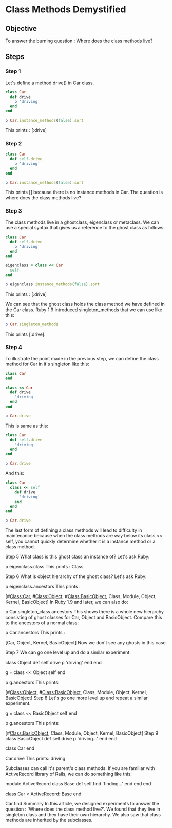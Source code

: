 # Class Methods Demystified

## Objective

To answer the burning question : Where does the class methods live?

## Steps

### Step 1

Let's define a method drive() in Car class.

```ruby
class Car
  def drive
    p 'driving'
  end
end

p Car.instance_methods(false).sort
```

This prints : [:drive]

### Step 2

```ruby
class Car
  def self.drive
    p 'driving'
  end
end

p Car.instance_methods(false).sort
```

This prints [] because there is no instance methods in Car. The question is where does the class methods live?

### Step 3

The class methods live in a ghostclass, eigenclass or metaclass. We can use a special syntax that gives us a reference to the ghost class as follows:

```ruby
class Car
  def self.drive
    p 'driving'
  end
end

eigenclass = class << Car
  self
end

p eigenclass.instance_methods(false).sort
```

This prints : [:drive]

We can see that the ghost class holds the class method we have defined in the Car class. Ruby 1.9 introduced singleton_methods that we can use like this:

```ruby
p Car.singleton_methods
```

This prints [:drive].

### Step 4

To illustrate the point made in the previous step, we can define the class method for Car in it's singleton like this:

```ruby
class Car
end

class << Car
  def drive
    'driving'
  end
end

p Car.drive
```

This is same as this:

```ruby
class Car
  def self.drive
    'driving'
  end
end

p Car.drive
```

And this:

```ruby
class Car
  class << self
    def drive
      'driving'
    end
  end
end

p Car.drive
```

The last form of defining a class methods will lead to difficulty in maintenance because when the class methods are way below its class << self, you cannot quickly determine whether it is a instance method or a class method.

Step 5
What class is this ghost class an instance of? Let's ask Ruby:

p eigenclass.class
This prints : Class

Step 6
What is object hierarchy of the ghost class? Let's ask Ruby:

p eigenclass.ancestors
This prints :

[#<Class:Car>, #<Class:Object>, #<Class:BasicObject>, Class, Module, Object, Kernel, BasicObject]
In Ruby 1.9 and later, we can also do:

p Car.singleton_class.ancestors
This shows there is a whole new hierarchy consisting of ghost classes for Car, Object and BasicObject. Compare this to the ancestors of a normal class:

p Car.ancestors
This prints :

[Car, Object, Kernel, BasicObject]
Now we don't see any ghosts in this case.

Step 7
We can go one level up and do a similar experiment.

class Object
  def self.drive
    p 'driving'
  end
end

g = class << Object
self
end

p g.ancestors
This prints:

[#<Class:Object>, #<Class:BasicObject>, Class, Module, Object, Kernel, BasicObject]
Step 8
Let's go one more level up and repeat a similar experiment.

g = class << BasicObject
self
end

p g.ancestors
This prints:

[#<Class:BasicObject>, Class, Module, Object, Kernel, BasicObject]
Step 9
class BasicObject
  def self.drive
    p 'driving...'
  end
end

class Car
end

Car.drive
This prints: driving

Subclasses can call it's parent's class methods. If you are familiar with ActiveRecord library of Rails, we can do something like this:

module ActiveRecord
  class Base
    def self.find
      'finding...'
    end
  end
end

class Car < ActiveRecord::Base
end

Car.find
Summary
In this article, we designed experiments to answer the question : 'Where does the class method live?'. We found that they live in singleton class and they have their own hierarchy. We also saw that class methods are inherited by the subclasses.